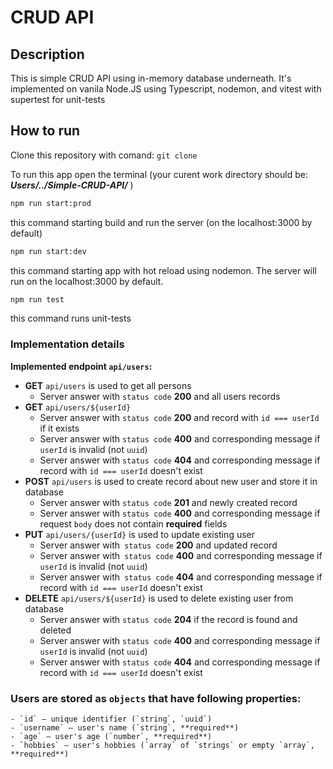 # CRUD API

## Description

This is simple CRUD API using in-memory database underneath. It's implemented on vanila Node.JS using Typescript, nodemon, and vitest with supertest for unit-tests

## How to run
Clone this repository with comand:
`git clone`

To run this app open the terminal (your curent work directory should be: ***Users/../Simple-CRUD-API/*** )
 

```bash
npm run start:prod 
``` 
this command starting build and run the server (on the localhost:3000 by default)
```bash
npm run start:dev 
``` 
this command starting app with hot reload using nodemon. The server will run on the localhost:3000 by default.
```bash
npm run test 
``` 
this command runs unit-tests 
 
### Implementation details

 **Implemented endpoint `api/users`:**
  - **GET** `api/users` is used to get all persons
    - Server answer with `status code` **200** and all users records
  - **GET** `api/users/${userId}` 
    - Server answer with `status code` **200** and record with `id === userId` if it exists
    - Server  answer with `status code` **400** and corresponding message if `userId` is invalid (not `uuid`)
    - Server answer with `status code` **404** and corresponding message if record with `id === userId` doesn't exist
  - **POST** `api/users` is used to create record about new user and store it in database
    - Server answer with `status code` **201** and newly created record
    - Server answer with `status code` **400** and corresponding message if request `body` does not contain **required** fields
  - **PUT** `api/users/{userId}` is used to update existing user
    - Server answer with` status code` **200** and updated record
    - Server answer with` status code` **400** and corresponding message if `userId` is invalid (not `uuid`)
    - Server answer with` status code` **404** and corresponding message if record with `id === userId` doesn't exist
  - **DELETE** `api/users/${userId}` is used to delete existing user from database
    - Server answer with `status code` **204** if the record is found and deleted
    - Server answer with `status code` **400** and corresponding message if `userId` is invalid (not `uuid`)
    - Server answer with `status code` **404** and corresponding message if record with `id === userId` doesn't exist
 
### Users are stored as `objects` that have following properties:
    - `id` — unique identifier (`string`, `uuid`) 
    - `username` — user's name (`string`, **required**)
    - `age` — user's age (`number`, **required**)
    - `hobbies` — user's hobbies (`array` of `strings` or empty `array`, **required**)
